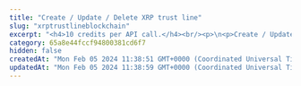 ```yaml
---
title: "Create / Update / Delete XRP trust line"
slug: "xrptrustlineblockchain"
excerpt: "<h4>10 credits per API call.</h4><br/><p>\n<p>Create / Update / Delete XRP trust line between accounts to transfer private assets.\nBy creating trustline for the first time, the asset is created automatically and can be used in the transactions.<br/>\nAccount setting rippling must be enabled on the issuer account before the trust line creation to asset work correctly.\nCreating a trust line will cause an additional 5 XRP to be blocked on the account.<br/><br/>\nThis operation needs the private key of the blockchain address. Every time the funds are transferred, the transaction must be signed with the corresponding private key.\nNo one should ever send it's own private keys to the internet because there is a strong possibility of stealing keys and loss of funds. In this method, it is possible to enter privateKey\nor signatureId. PrivateKey should be used only for quick development on testnet versions of blockchain when there is no risk of losing funds. In production,\n<a href=\"https://github.com/tatumio/tatum-kms\" target=\"_blank\">Tatum KMS</a> should be used for the highest security standards, and signatureId should be present in the request.\nAlternatively, using the Tatum client library for supported languages.</p>"
category: 65a8e44fccf94800381cd6f7
hidden: false
createdAt: "Mon Feb 05 2024 11:38:51 GMT+0000 (Coordinated Universal Time)"
updatedAt: "Mon Feb 05 2024 11:38:59 GMT+0000 (Coordinated Universal Time)"
---
```

